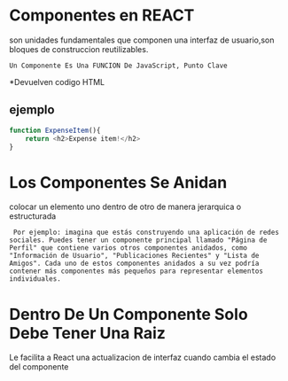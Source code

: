 # Componentes en REACT

son unidades fundamentales que componen una interfaz de usuario,son bloques de construccion reutilizables.



```Un Componente Es Una FUNCION De JavaScript, Punto Clave```

*Devuelven codigo HTML 

 ejemplo
---------

```JavaScript
function ExpenseItem(){
    return <h2>Expense item!</h2>
}
```


# Los Componentes Se Anidan

colocar un elemento uno dentro de otro de manera jerarquica o estructurada

``` Por ejemplo: imagina que estás construyendo una aplicación de redes sociales. Puedes tener un componente principal llamado "Página de Perfil" que contiene varios otros componentes anidados, como "Información de Usuario", "Publicaciones Recientes" y "Lista de Amigos". Cada uno de estos componentes anidados a su vez podría contener más componentes más pequeños para representar elementos individuales.```


# Dentro De Un Componente Solo Debe Tener Una Raiz

Le facilita a React una actualizacion de interfaz cuando cambia el estado del componente
